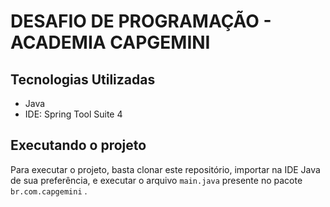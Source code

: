 # DESAFIO DE PROGRAMAÇÃO - ACADEMIA CAPGEMINI

## Tecnologias Utilizadas
- Java
- IDE: Spring Tool Suite 4

## Executando o projeto
Para executar o projeto, basta clonar este repositório, importar na IDE Java de sua preferência, e executar o arquivo `main.java` presente no pacote `br.com.capgemini` .
